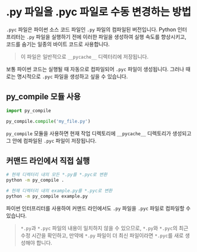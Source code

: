 # .py 파일을 .pyc 파일로 수동 변경하는 방법

`.pyc` 파일은 파이썬 소스 코드 파일인 `.py` 파일의 컴파일된 버전입니다. Python 인터프리터는 `.py` 파일을 실행하기 전에 이러한 파일을 생성하여 실행 속도를 향상시키고, 코드를 숨기는 일종의 바이트 코드로 사용합니다.
 > 이 파일은 일반적으로 `__pycache__` 디렉터리에 저장됩니다.

보통 파이썬 코드는 실행될 때 자동으로 컴파일되어 `.pyc` 파일이 생성됩니다. 그러나 때로는 명시적으로 `.pyc` 파일을 생성하고 싶을 수 있습니다.
<br>

## py_compile 모듈 사용

```python
import py_compile

py_compile.compile('my_file.py')
```

`py_compile` 모듈을 사용하면 현재 작업 디렉토리에 `__pycache__` 디렉토리가 생성되고 그 안에 컴파일된 `.pyc` 파일이 저장됩니다.
<br>

## 커맨드 라인에서 직접 실행

```bash
# 현재 디렉터리 내의 모든 *.py를 *.pyc로 변환
python -m py_compile .

# 현재 디렉터리 내의 example.py를 *.pyc로 변환
python -m py_compile example.py
```

파이썬 인터프리터를 사용하여 커맨드 라인에서도 `.py` 파일을 `.pyc` 파일로 컴파일할 수 있습니다.

>`*.py`과 `*.pyc` 파일의 내용이 일치하지 않을 수 있으므로, `*.py`와 `*.pyc`의 최근 수정 시간을 확인하고, 만약에 `*.py` 파일이 더 최신 파일이라면 `*.pyc`를 새로 생성해야 합니다.  
